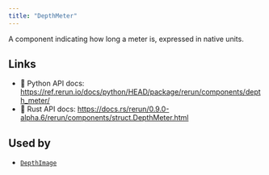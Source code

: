 ```yaml
---
title: "DepthMeter"
---
```


A component indicating how long a meter is, expressed in native units.


## Links
 * 🐍 Python API docs: https://ref.rerun.io/docs/python/HEAD/package/rerun/components/depth_meter/
 * 🦀 Rust API docs: https://docs.rs/rerun/0.9.0-alpha.6/rerun/components/struct.DepthMeter.html


## Used by

* [`DepthImage`](../archetypes/depth_image.md)
